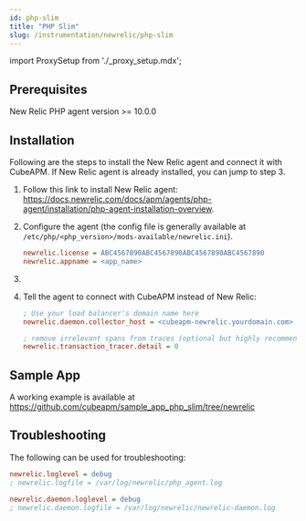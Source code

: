 ```yaml
---
id: php-slim
title: "PHP Slim"
slug: /instrumentation/newrelic/php-slim
---
```


import ProxySetup from './\_proxy_setup.mdx';

## Prerequisites

New Relic PHP agent version >= 10.0.0

## Installation

Following are the steps to install the New Relic agent and connect it with CubeAPM. If New Relic agent is already installed, you can jump to step 3.

1. Follow this link to install New Relic agent: https://docs.newrelic.com/docs/apm/agents/php-agent/installation/php-agent-installation-overview.

1. Configure the agent (the config file is generally available at `/etc/php/<php_version>/mods-available/newrelic.ini`).

   ```ini title="newrelic.ini"
   newrelic.license = ABC4567890ABC4567890ABC4567890ABC4567890
   newrelic.appname = <app_name>
   ```

1. <ProxySetup />

1. Tell the agent to connect with CubeAPM instead of New Relic:

   ```ini title="newrelic.ini"
   ; Use your load balancer's domain name here
   newrelic.daemon.collector_host = <cubeapm-newrelic.yourdomain.com>

   ; remove irrelevant spans from traces (optional but highly recommended)
   newrelic.transaction_tracer.detail = 0
   ```

## Sample App

A working example is available at https://github.com/cubeapm/sample_app_php_slim/tree/newrelic

## Troubleshooting

The following can be used for troubleshooting:

```ini title="newrelic.ini"
newrelic.loglevel = debug
; newrelic.logfile = /var/log/newrelic/php_agent.log

newrelic.daemon.loglevel = debug
; newrelic.daemon.logfile = /var/log/newrelic/newrelic-daemon.log
```
